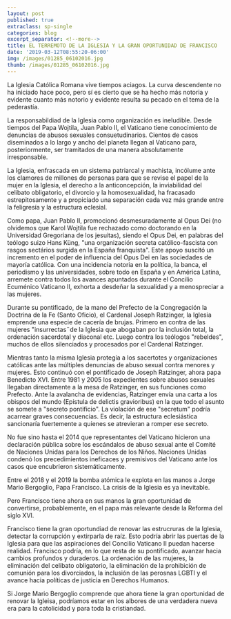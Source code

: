 ```yaml
---
layout: post
published: true
extraclass: sp-single
categories: blog
excerpt_separator: <!--more-->
title: EL TERREMOTO DE LA IGLESIA Y LA GRAN OPORTUNIDAD DE FRANCISCO
date: '2019-03-12T08:55:20-06:00'
img: /images/01285_06102016.jpg
thumb: /images/01285_06102016.jpg
---
```

La Iglesia Católica Romana vive tiempos aciagos. La curva descendente no ha iniciado hace poco, pero sí es cierto que se ha hecho más notoria y evidente cuanto más notorio y evidente resulta su pecado en el tema de la pederastía.  

La responsabildiad de la Iglesia como organización es ineludible. Desde tiempos del Papa Wojtila, Juan Pablo II, el Vaticano tiene conocimiento de denuncias de abusos sexuales consuetudinarios. Cientos de casos diseminados a lo largo y ancho del planeta llegan al Vaticano para, posteriormente, ser tramitados de una manera absolutamente irresponsable. 

La Iglesia, enfrascada en un sistema patriarcal y machista, incólume ante los clamores de millones de personas para que se revise el papel de la mujer en la Iglesia, el derecho a la anticoncepción, la inviabilidad del celibato obligatorio, el divorcio y la homosexualidad, ha fracasado estrepitosamente y a propiciado una separación cada vez más grande entre la feligresía y la estructura eclesial. 

Como papa, Juan Pablo II, promocionó desmesuradamente al Opus Dei (no olvidemos que Karol Wojtila fue rechazado como doctorando en la Universidad Gregoriana de los jesuitas), siendo el Opus Dei, en palabras del teólogo suizo Hans Küng, "una organización secreta católico-fascista con rasgos sectários surgida en la España franquista".   Este apoyo suscitó un incremento en el poder de influencia del Opus Dei en las sociedades de mayoría católica. Con una incidencia notoria en la política, la banca, el periodismo y las universidades, sobre todo en España y en América Latina, arremete contra todos los avances apuntados durante el Concilio Ecuménico Vaticano II, exhorta a desdeñar la sexualidad y a menospreciar a las mujeres. 

Durante su pontificado, de la mano del Prefecto de la Congregación la Doctrina de la Fe (Santo Oficio), el Cardenal Joseph Ratzinger, la Iglesia emprende una especie de cacería de brujas. Primero en contra de las mujeres "insurrectas¨de la Iglesia que abogaban por la inclusión total, la ordenación sacerdotal y diaconal etc. Luego contra los teólogos "rebeldes", muchos de ellos silenciados y procesados por el Cardenal Ratzinger.  

Mientras tanto la misma Iglesia protegía a los sacertotes y organizaciones católicas ante las múltiples denuncias de abuso sexual contra menores y mujeres.  Esto continuó con el pontificado de Joseph Ratzinger, ahora papa Benedicto XVI.  Entre 1981 y 2005 los expedientes sobre abusos sexuales llegaban directamente a la mesa de Ratzinger, en sus funciones como Prefecto. Ante la avalancha de evidencias, Ratzinger envía una carta a los obispos del mundo (Epistula de delictis gravioribus) en la que  todo el asunto se somete a "secreto pontificio".  La violación de ese "secretum" podría acarrear graves consecuencias. Es decir, la estructura eclesiástica sancionaría fuertemente a quienes se atrevieran a romper ese secreto. 

No fue sino hasta el 2014 que representantes del Vaticano hicieron una declaración pública sobre los escándalos de abuso sexual ante el Comité de Naciones Unidas para los Derechos de los Niños. Naciones Unidas condenó los precedimientos ineficaces y premisivos del Vaticano ante los casos que encubrieron sistemáticamente. 

Entre el 2018 y el 2019 la bomba atómica le explota en las manos a Jorge Mario Bergoglio, Papa Francisco. La crisis de la Iglesia es ya inevitable. 

Pero Francisco tiene ahora en sus manos la gran oportunidad de convertirse, probablemente, en el papa más relevante desde la Reforma del siglo XVI.  

Francisco tiene la gran oportundiad de renovar las estrucruras de la Iglesia, detectar la corrupción y extirparla de raíz. Esto podría abrir las puertas de la Iglesia para que las aspiraciones del Concilio Vaticano II puedan hacerse realidad. Francisco podría, en lo que resta de su pontificado, avanzar hacia cambios profundos y duraderos. La ordenación de las mujeres, la eliminación del celibato obligatorio, la eliminación de la prohibición de comunión para los divorciados, la inclusión de las perosnas LGBTI y el avance hacia políticas de justicia en Derechos Humanos. 

Si Jorge Mario Bergoglio comprende que ahora tiene la gran oportunidad de renovar la Igleisa, podríamos estar en los albores de una verdadera nueva era para la catolicidad y para toda la cristiandad.
